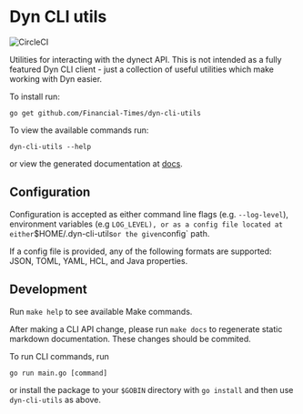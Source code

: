 # Dyn CLI utils

![CircleCI](https://img.shields.io/circleci/circleci/token/a3feb6b4515035e645d758ac4ddd676e1f5d2da3/project/github/Financial-Times/dyn-cli-utils/master.svg)

Utilities for interacting with the dynect API. This is not intended as a fully featured Dyn CLI client - just a collection of useful utilities which make working with Dyn easier.

To install run:

```shell
go get github.com/Financial-Times/dyn-cli-utils
```

To view the available commands run:

```shell
dyn-cli-utils --help
```

or view the generated documentation at [docs](./docs/dyn-cli-utils.md).

## Configuration

Configuration is accepted as either command line flags (e.g. `--log-level`), environment variables (e.g `LOG_LEVEL), or as a config file located at either`$HOME/.dyn-cli-utils`or the given`config` path.

If a config file is provided, any of the following formats are supported: JSON, TOML, YAML, HCL, and Java properties.

## Development

Run `make help` to see available Make commands.

After making a CLI API change, please run `make docs` to regenerate static markdown documentation. These changes should be commited.

To run CLI commands, run

```shell
go run main.go [command]
```

or install the package to your `$GOBIN` directory with `go install` and then use `dyn-cli-utils` as above.
